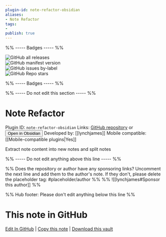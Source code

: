 ```yaml
---
plugin-id: note-refactor-obsidian
aliases:
- Note Refactor
tags: 
- 
publish: true
---
```


%% ----- Badges ----- %%

![GitHub all releases](https://img.shields.io/github/downloads/lynchjames/note-refactor-obsidian/total?color=573E7A&logo=github&style=for-the-badge)   
![GitHub manifest version](https://img.shields.io/github/manifest-json/v/lynchjames/note-refactor-obsidian?color=573E7A&logo=github&style=for-the-badge)   
![GitHub issues by-label](https://img.shields.io/github/issues/lynchjames/note-refactor-obsidian/help%20wanted?color=573E7A&logo=github&style=for-the-badge)   
![GitHub Repo stars](https://img.shields.io/github/stars/lynchjames/note-refactor-obsidian?color=573E7A&logo=github&style=for-the-badge)

%% ----- Badges ----- %%

%% ----- Do not edit this section ----- %%

# Note Refactor

Plugin ID: `note-refactor-obsidian`
Links: [GitHub repository](https://github.com/lynchjames/note-refactor-obsidian) or [<button id=HH>Open in Obsidian</button>](obsidian://goto-plugin?id=note-refactor-obsidian)
Developed by: [[lynchjames]]
Mobile compatible: [[Mobile-compatible plugins|Yes]]

Extract note content into new notes and split notes

%% ----- Do not edit anything above this line ----- %% 

%% Does the repository or author have any sponsoring links? Uncomment the next line and add them to the author's note. If they don't, please delete the placeholder tag: #placeholder/author %%
%% ![[lynchjames#Sponsor this author]] %%

%% Hub footer: Please don't edit anything below this line %%

# This note in GitHub

<span class="git-footer">[Edit In GitHub](https://github.dev/obsidian-community/obsidian-hub/blob/main/02%20-%20Community%20Expansions/02.05%20All%20Community%20Expansions/Plugins/note-refactor-obsidian.md "git-hub-edit-note") | [Copy this note](https://raw.githubusercontent.com/obsidian-community/obsidian-hub/main/02%20-%20Community%20Expansions/02.05%20All%20Community%20Expansions/Plugins/note-refactor-obsidian.md "git-hub-copy-note") | [Download this vault](https://github.com/obsidian-community/obsidian-hub/archive/refs/heads/main.zip "git-hub-download-vault") </span>